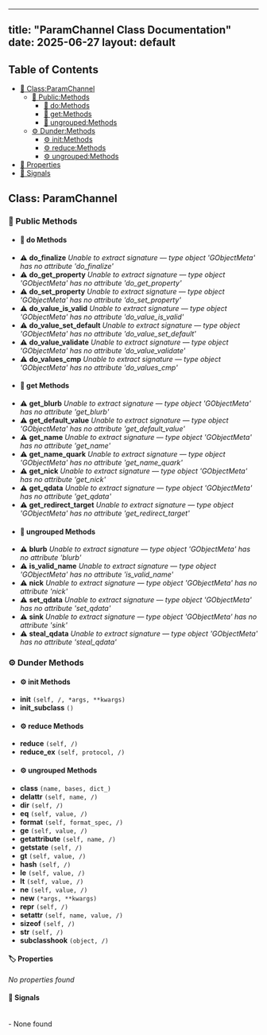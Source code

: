 <!-- Formatted by A³BS formatter.py -->
<!-- Generated by A³BS document.py -->
---
title: "ParamChannel Class Documentation"
date: 2025-06-27
layout: default
---

## Table of Contents
- [🔧 Class:ParamChannel](#class-paramchannel)
  - [ 🔹 Public:Methods](#public-methods)
    - [ 🔹 do:Methods](#do-methods)
    - [ 🔹 get:Methods](#get-methods)
    - [ 🔹 ungrouped:Methods](#ungrouped-methods)
  - [ ⚙ Dunder:Methods](#dunder-methods)
    - [ ⚙ init:Methods](#init-methods)
    - [ ⚙ reduce:Methods](#reduce-methods)
    - [ ⚙ ungrouped:Methods](#ungrouped-methods)
- [🔧 Properties](#properties-)
- [🔧 Signals](#signals-)
## Class: ParamChannel
### 🔹 Public Methods
<a name="public-methods"></a>
- #### 🔹 do Methods
<a name="do-methods"></a>
  - ⚠️ **do_finalize** _Unable to extract signature — type object 'GObjectMeta' has no attribute 'do_finalize'_<br>
  - ⚠️ **do_get_property** _Unable to extract signature — type object 'GObjectMeta' has no attribute 'do_get_property'_<br>
  - ⚠️ **do_set_property** _Unable to extract signature — type object 'GObjectMeta' has no attribute 'do_set_property'_<br>
  - ⚠️ **do_value_is_valid** _Unable to extract signature — type object 'GObjectMeta' has no attribute 'do_value_is_valid'_<br>
  - ⚠️ **do_value_set_default** _Unable to extract signature — type object 'GObjectMeta' has no attribute 'do_value_set_default'_<br>
  - ⚠️ **do_value_validate** _Unable to extract signature — type object 'GObjectMeta' has no attribute 'do_value_validate'_<br>
  - ⚠️ **do_values_cmp** _Unable to extract signature — type object 'GObjectMeta' has no attribute 'do_values_cmp'_<br>
- #### 🔹 get Methods
<a name="get-methods"></a>
  - ⚠️ **get_blurb** _Unable to extract signature — type object 'GObjectMeta' has no attribute 'get_blurb'_<br>
  - ⚠️ **get_default_value** _Unable to extract signature — type object 'GObjectMeta' has no attribute 'get_default_value'_<br>
  - ⚠️ **get_name** _Unable to extract signature — type object 'GObjectMeta' has no attribute 'get_name'_<br>
  - ⚠️ **get_name_quark** _Unable to extract signature — type object 'GObjectMeta' has no attribute 'get_name_quark'_<br>
  - ⚠️ **get_nick** _Unable to extract signature — type object 'GObjectMeta' has no attribute 'get_nick'_<br>
  - ⚠️ **get_qdata** _Unable to extract signature — type object 'GObjectMeta' has no attribute 'get_qdata'_<br>
  - ⚠️ **get_redirect_target** _Unable to extract signature — type object 'GObjectMeta' has no attribute 'get_redirect_target'_<br>
- #### 🔹 ungrouped Methods
<a name="ungrouped-methods"></a>
  - ⚠️ **blurb** _Unable to extract signature — type object 'GObjectMeta' has no attribute 'blurb'_<br>
  - ⚠️ **is_valid_name** _Unable to extract signature — type object 'GObjectMeta' has no attribute 'is_valid_name'_<br>
  - ⚠️ **nick** _Unable to extract signature — type object 'GObjectMeta' has no attribute 'nick'_<br>
  - ⚠️ **set_qdata** _Unable to extract signature — type object 'GObjectMeta' has no attribute 'set_qdata'_<br>
  - ⚠️ **sink** _Unable to extract signature — type object 'GObjectMeta' has no attribute 'sink'_<br>
  - ⚠️ **steal_qdata** _Unable to extract signature — type object 'GObjectMeta' has no attribute 'steal_qdata'_<br>
### ⚙ Dunder Methods
<a name="dunder-methods"></a>
- #### ⚙ init Methods
<a name="init-methods"></a>
  - **__init__** `(self, /, *args, **kwargs)`<br>
  - **__init_subclass__** `()`<br>
- #### ⚙ reduce Methods
<a name="reduce-methods"></a>
  - **__reduce__** `(self, /)`<br>
  - **__reduce_ex__** `(self, protocol, /)`<br>
- #### ⚙ ungrouped Methods
<a name="ungrouped-methods"></a>
  - **__class__** `(name, bases, dict_)`<br>
  - **__delattr__** `(self, name, /)`<br>
  - **__dir__** `(self, /)`<br>
  - **__eq__** `(self, value, /)`<br>
  - **__format__** `(self, format_spec, /)`<br>
  - **__ge__** `(self, value, /)`<br>
  - **__getattribute__** `(self, name, /)`<br>
  - **__getstate__** `(self, /)`<br>
  - **__gt__** `(self, value, /)`<br>
  - **__hash__** `(self, /)`<br>
  - **__le__** `(self, value, /)`<br>
  - **__lt__** `(self, value, /)`<br>
  - **__ne__** `(self, value, /)`<br>
  - **__new__** `(*args, **kwargs)`<br>
  - **__repr__** `(self, /)`<br>
  - **__setattr__** `(self, name, value, /)`<br>
  - **__sizeof__** `(self, /)`<br>
  - **__str__** `(self, /)`<br>
  - **__subclasshook__** `(object, /)`<br>
#### 🏷️ Properties
<a name="properties-"></a>
_No properties found_
<br>
#### 📣 Signals
<a name="signals-"></a>
<br>- None found
<br>
